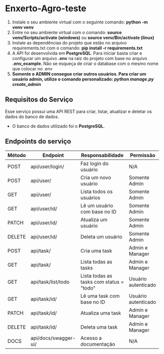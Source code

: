 # Enxerto-Agro-teste

 1. Instale o seu ambiente virtual com o seguinte comando: **python -m venv venv**
 2. Entre no seu ambiente virtual com o comando: **source venv/Scripts/activate (windows)** ou **source venv/Bin/activate (linux)**
 3. Instale as dependências do projeto que estão no arquivo requirements.txt com o comando: **pip install -r requirements.txt**
 4. A API foi desenvolvida em  **PostgreSQL**. Para iniciar basta criar e configurar um arquivo  **.env** na raiz do projeto com base no arquivo  **.env_example**. Não se esqueça de criar o database com o mesmo nome que colocar no .env
 5. **Somente o ADMIN consegue criar outros usuários. Para criar um usuário admin, utilize o comando personalizado: _python manage.py create_admin_**

## Requisitos do Serviço

Esse serviço possui uma API REST para criar, listar, atualizar e deletar os dados do banco de dados.

- O banco de dados utilizado foi  o **PostgreSQL**.

## Endpoints do serviço

| Método | Endpoint             | Responsabilidade                               | Permissão           |
| ------ | -------------------- | ---------------------------------------------- | ------------------- |
| POST   | api/user/login/      | Faz login do usuário                           | N/A                 |
| POST   | api/user/            | Cria um novo usuário                           | Somente Admin       |
| GET    | api/user/            | Lista todos os usuários                        | Somente Admin       |
| GET    | api/user/id/         | Lê um usuário com base no ID                   | Somente Admin       |
| PATCH  | api/user/id/         | Atualiza um usuário                            | Somente Admin       | 
| DELETE | api/user/id/         | Deleta um usuário                              | Somente Admin       |
| POST   | api/task/            | Cria uma task                                  | Admin e Manager     |
| GET    | api/task/            | Lista todas as tasks                           | Admin e Manager     |
| GET    | api/task/list/todo   | Lista todas as tasks com status = "todo"       | Usuário autenticado |
| GET    | api/task/id/         | Lê uma task com base no ID                     | Usuário autenticado |
| PATCH  | api/task/id/         | Atualiza uma task                              | Admin e Manager     |
| DELETE | api/task/id/         | Deleta uma task                                | Admin e Manager     |
| DOCS   | api/docs/swagger-ui/ | Acesso a documentação                          | N/A                 |


